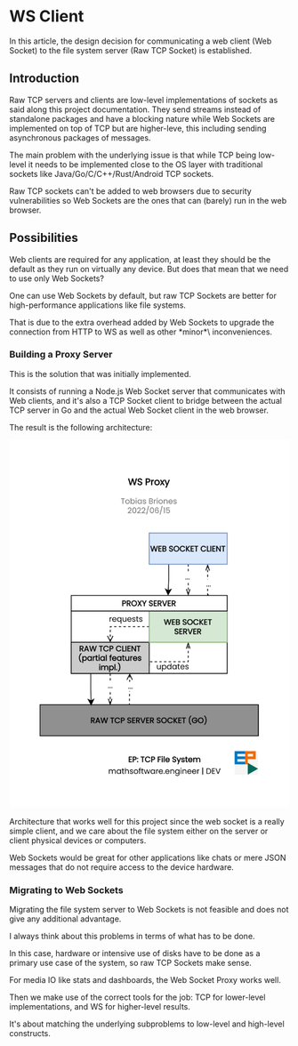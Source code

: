 <!-- Copyright (c) 2022 Tobias Briones. All rights reserved. -->
<!-- SPDX-License-Identifier: BSD-3-Clause -->
<!-- This file is part of https://github.com/tobiasbriones/ep-tcp-file-system -->

# WS Client

In this article, the design decision for communicating a web client (Web Socket)
to the file system server (Raw TCP Socket) is established.

## Introduction

Raw TCP servers and clients are low-level implementations of sockets as said
along this project documentation. They send streams instead of
standalone packages and have a blocking nature while Web Sockets are
implemented on top of TCP but are higher-leve, this including sending
asynchronous packages of messages.

The main problem with the underlying issue is that while TCP being low-level
it needs to be implemented close to the OS layer with traditional sockets
like Java/Go/C/C++/Rust/Android TCP sockets.

Raw TCP sockets can't be added to web browsers due to security
vulnerabilities so Web Sockets are the ones that can (barely) run in the web
browser.

## Possibilities

Web clients are required for any application, at least they should be the 
default as they run on virtually any device. But does that mean that we need 
to use only Web Sockets?

One can use Web Sockets by default, but raw TCP Sockets are better for 
high-performance applications like file systems.

That is due to the extra overhead added by Web Sockets to upgrade the 
connection from HTTP to WS as well as other \*minor*\ inconveniences.

### Building a Proxy Server

This is the solution that was initially implemented.

It consists of running a Node.js Web Socket server that communicates with 
Web clients, and it's also a TCP Socket client to bridge between the actual 
TCP server in Go and the actual Web Socket client in the web browser. 

The result is the following architecture:

![WS Proxy](ws-proxy.svg)

Architecture that works well for this project since the web socket is a 
really simple client, and we care about the file system either on the server 
or client physical devices or computers.

Web Sockets would be great for other applications like chats or mere JSON 
messages that do not require access to the device hardware.

### Migrating to Web Sockets

Migrating the file system server to Web Sockets is not feasible and does not 
give any additional advantage.

I always think about this problems in terms of what has to be done.

In this case, hardware or intensive use of disks have to be done as a 
primary use case of the system, so raw TCP Sockets make sense.

For media IO like stats and dashboards, the Web Socket Proxy works well.

Then we make use of the correct tools for the job: TCP for lower-level 
implementations, and WS for higher-level results.

It's about matching the underlying subproblems to low-level and high-level 
constructs.
